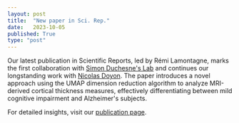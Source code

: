 ```yaml
---
layout: post
title:  "New paper in Sci. Rep."
date:   2023-10-05
published: True
type: "post"
---
```


Our latest publication in Scientific Reports, led by Rémi Lamontagne, marks the first collaboration with [Simon Duchesne's Lab](https://www.medicslab.website) and continues our longstanding work with [Nicolas Doyon](https://cervo.ulaval.ca/en/nicolas-doyon). The paper introduces a novel approach using the UMAP dimension reduction algorithm to analyze MRI-derived cortical thickness measures, effectively differentiating between mild cognitive impairment and Alzheimer's subjects.

For detailed insights, visit our [publication page](https://dynamicalab.github.io/publications.html).